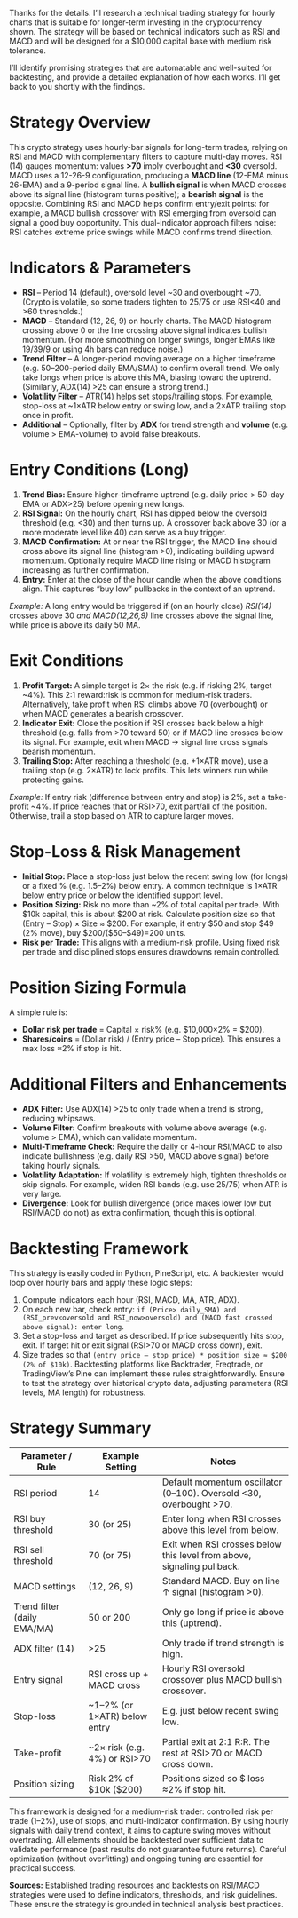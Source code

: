 Thanks for the details. I’ll research a technical trading strategy for hourly charts that is suitable for longer-term investing in the cryptocurrency shown. The strategy will be based on technical indicators such as RSI and MACD and will be designed for a \$10,000 capital base with medium risk tolerance.

I’ll identify promising strategies that are automatable and well-suited for backtesting, and provide a detailed explanation of how each works.
I’ll get back to you shortly with the findings.


# Strategy Overview

This crypto strategy uses hourly-bar signals for long-term trades, relying on RSI and MACD with complementary filters to capture multi-day moves. RSI (14) gauges momentum: values **>70** imply overbought and **<30** oversold. MACD uses a 12-26-9 configuration, producing a **MACD line** (12-EMA minus 26-EMA) and a 9-period signal line. A **bullish signal** is when MACD crosses above its signal line (histogram turns positive); a **bearish signal** is the opposite. Combining RSI and MACD helps confirm entry/exit points: for example, a MACD bullish crossover with RSI emerging from oversold can signal a good buy opportunity. This dual-indicator approach filters noise: RSI catches extreme price swings while MACD confirms trend direction.

# Indicators & Parameters

* **RSI** – Period 14 (default), oversold level \~30 and overbought \~70. (Crypto is volatile, so some traders tighten to 25/75 or use RSI<40 and >60 thresholds.)
* **MACD** – Standard (12, 26, 9) on hourly charts. The MACD histogram crossing above 0 or the line crossing above signal indicates bullish momentum. (For more smoothing on longer swings, longer EMAs like 19/39/9 or using 4h bars can reduce noise.)
* **Trend Filter** – A longer-period moving average on a higher timeframe (e.g. 50–200-period daily EMA/SMA) to confirm overall trend. We only take longs when price is above this MA, biasing toward the uptrend. (Similarly, ADX(14) >25 can ensure a strong trend.)
* **Volatility Filter** – ATR(14) helps set stops/trailing stops. For example, stop-loss at \~1×ATR below entry or swing low, and a 2×ATR trailing stop once in profit.
* **Additional** – Optionally, filter by **ADX** for trend strength and **volume** (e.g. volume > EMA-volume) to avoid false breakouts.

# Entry Conditions (Long)

1. **Trend Bias:** Ensure higher-timeframe uptrend (e.g. daily price > 50-day EMA or ADX>25) before opening new longs.
2. **RSI Signal:** On the hourly chart, RSI has dipped below the oversold threshold (e.g. <30) and then turns up. A crossover back above 30 (or a more moderate level like 40) can serve as a buy trigger.
3. **MACD Confirmation:** At or near the RSI trigger, the MACD line should cross above its signal line (histogram >0), indicating building upward momentum. Optionally require MACD line rising or MACD histogram increasing as further confirmation.
4. **Entry:** Enter at the close of the hour candle when the above conditions align. This captures “buy low” pullbacks in the context of an uptrend.

*Example:* A long entry would be triggered if (on an hourly close) *RSI(14)* crosses above 30 *and* *MACD(12,26,9)* line crosses above the signal line, while price is above its daily 50 MA.

# Exit Conditions

1. **Profit Target:** A simple target is 2× the risk (e.g. if risking 2%, target \~4%). This 2:1 reward\:risk is common for medium-risk traders. Alternatively, take profit when RSI climbs above 70 (overbought) or when MACD generates a bearish crossover.
2. **Indicator Exit:** Close the position if RSI crosses back below a high threshold (e.g. falls from >70 toward 50) or if MACD line crosses below its signal. For example, exit when MACD → signal line cross signals bearish momentum.
3. **Trailing Stop:** After reaching a threshold (e.g. +1×ATR move), use a trailing stop (e.g. 2×ATR) to lock profits. This lets winners run while protecting gains.

*Example:* If entry risk (difference between entry and stop) is 2%, set a take-profit \~4%. If price reaches that or RSI>70, exit part/all of the position. Otherwise, trail a stop based on ATR to capture larger moves.

# Stop-Loss & Risk Management

* **Initial Stop:** Place a stop-loss just below the recent swing low (for longs) or a fixed % (e.g. 1.5–2%) below entry. A common technique is 1×ATR below entry price or below the identified support level.
* **Position Sizing:** Risk no more than \~2% of total capital per trade.  With \$10k capital, this is about \$200 at risk. Calculate position size so that (Entry – Stop) × Size ≈ \$200.  For example, if entry \$50 and stop \$49 (2% move), buy \$200/(\$50–\$49)=200 units.
* **Risk per Trade:** This aligns with a medium-risk profile. Using fixed risk per trade and disciplined stops ensures drawdowns remain controlled.

# Position Sizing Formula

A simple rule is:

* **Dollar risk per trade** = Capital × risk% (e.g. \$10,000×2% = \$200).
* **Shares/coins** = (Dollar risk) / (Entry price – Stop price).
  This ensures a max loss ≈2% if stop is hit.

# Additional Filters and Enhancements

* **ADX Filter:** Use ADX(14) >25 to only trade when a trend is strong, reducing whipsaws.
* **Volume Filter:** Confirm breakouts with volume above average (e.g. volume > EMA), which can validate momentum.
* **Multi-Timeframe Check:** Require the daily or 4-hour RSI/MACD to also indicate bullishness (e.g. daily RSI >50, MACD above signal) before taking hourly signals.
* **Volatility Adaptation:** If volatility is extremely high, tighten thresholds or skip signals. For example, widen RSI bands (e.g. use 25/75) when ATR is very large.
* **Divergence:** Look for bullish divergence (price makes lower low but RSI/MACD do not) as extra confirmation, though this is optional.

# Backtesting Framework

This strategy is easily coded in Python, PineScript, etc.  A backtester would loop over hourly bars and apply these logic steps:

1. Compute indicators each hour (RSI, MACD, MA, ATR, ADX).
2. On each new bar, check entry: `if (Price> daily_SMA) and (RSI_prev<oversold and RSI_now>oversold) and (MACD fast crossed above signal): enter long`.
3. Set a stop-loss and target as described. If price subsequently hits stop, exit. If target hit or exit signal (RSI>70 or MACD cross down), exit.
4. Size trades so that `(entry_price – stop_price) * position_size ≈ $200 (2% of $10k)`.
   Backtesting platforms like Backtrader, Freqtrade, or TradingView’s Pine can implement these rules straightforwardly. Ensure to test the strategy over historical crypto data, adjusting parameters (RSI levels, MA length) for robustness.

# Strategy Summary

| **Parameter / Rule**        | **Example Setting**           | **Notes**                                                              |
| --------------------------- | ----------------------------- | ---------------------------------------------------------------------- |
| RSI period                  | 14                            | Default momentum oscillator (0–100). Oversold <30, overbought >70.     |
| RSI buy threshold           | 30 (or 25)                    | Enter long when RSI crosses above this level from below.               |
| RSI sell threshold          | 70 (or 75)                    | Exit when RSI crosses below this level from above, signaling pullback. |
| MACD settings               | (12, 26, 9)                   | Standard MACD. Buy on line ↑ signal (histogram >0).                    |
| Trend filter (daily EMA/MA) | 50 or 200                     | Only go long if price is above this (uptrend).                         |
| ADX filter (14)             | >25                           | Only trade if trend strength is high.                                  |
| Entry signal                | RSI cross up + MACD cross     | Hourly RSI oversold crossover plus MACD bullish crossover.             |
| Stop-loss                   | \~1–2% (or 1×ATR) below entry | E.g. just below recent swing low.                                      |
| Take-profit                 | \~2× risk (e.g. 4%) or RSI>70 | Partial exit at 2:1 R\:R. The rest at RSI>70 or MACD cross down.       |
| Position sizing             | Risk 2% of \$10k (\$200)      | Positions sized so \$ loss ≈2% if stop hit.                            |

This framework is designed for a medium-risk trader: controlled risk per trade (1–2%), use of stops, and multi-indicator confirmation. By using hourly signals with daily trend context, it aims to capture swing moves without overtrading. All elements should be backtested over sufficient data to validate performance (past results do not guarantee future returns). Careful optimization (without overfitting) and ongoing tuning are essential for practical success.

**Sources:** Established trading resources and backtests on RSI/MACD strategies were used to define indicators, thresholds, and risk guidelines. These ensure the strategy is grounded in technical analysis best practices.
